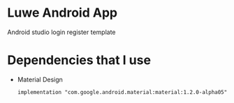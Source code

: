 # Luwe Android App
Android studio login register template

# Dependencies that I use
  - Material Design
  
        implementation "com.google.android.material:material:1.2.0-alpha05"
